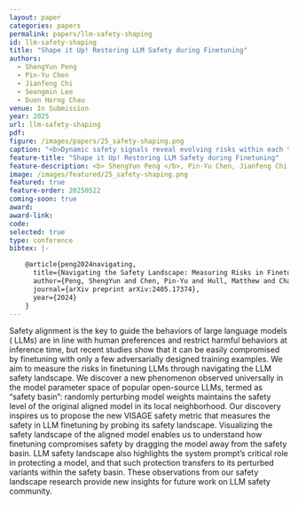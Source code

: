 ```yaml
---
layout: paper
categories: papers
permalink: papers/llm-safety-shaping
id: llm-safety-shaping
title: "Shape it Up! Restoring LLM Safety during Finetuning"
authors:
  - ShengYun Peng
  - Pin-Yu Chen
  - Jianfeng Chi
  - Seongmin Lee
  - Duen Horng Chau
venue: In Submission
year: 2025
url: llm-safety-shaping
pdf: 
figure: /images/papers/25_safety-shaping.png
caption: "<b>Dynamic safety signals reveal evolving risks within each training sample, motivating finer-grained mitigation of LLM finetuning risks.</b> In the finetuning-as-a-service setting, where users upload data and providers return finetuned LLMs, the safety context within a single training example can shift across tokens, mixing safe and unsafe content. Treating such examples as atomic and updating on the entire sequence is suboptimal. We propose the STAR score, a token-level safety signal computed using a guardrail model, that tracks evolving risk across each response, and introduce ★DSS, which uses it to suppress unsafe patterns while preserving model capability. The STAR score shown in the figure is computed using Llama Guard-3-8B."
feature-title: "Shape it Up! Restoring LLM Safety during Finetuning"
feature-description: <b> ShengYun Peng </b>, Pin-Yu Chen, Jianfeng Chi, Seongmin Lee, Duen Horng Chau
image: /images/featured/25_safety-shaping.png
featured: true
feature-order: 20250522
coming-soon: true
award: 
award-link: 
code:
selected: true
type: conference
bibtex: |-

    @article{peng2024navigating,
      title={Navigating the Safety Landscape: Measuring Risks in Finetuning Large Language Models},
      author={Peng, ShengYun and Chen, Pin-Yu and Hull, Matthew and Chau, Duen Horng},
      journal={arXiv preprint arXiv:2405.17374},
      year={2024}
    }
---
```


Safety alignment is the key to guide the behaviors of large language models ( LLMs) are in line with human preferences and restrict harmful behaviors at inference time, but recent studies show that it can be easily compromised by finetuning with only a few adversarially designed training examples. We aim to measure the risks in finetuning LLMs through navigating the LLM safety landscape. We discover a new phenomenon observed universally in the model parameter space of popular open-source LLMs, termed as “safety basin”: randomly perturbing model weights maintains the safety level of the original aligned model in its local neighborhood. Our discovery inspires us to propose the new VISAGE safety metric that measures the safety in LLM finetuning by probing its safety landscape. Visualizing the safety landscape of the aligned model enables us to understand how finetuning compromises safety by dragging the model away from the safety basin. LLM safety landscape also highlights the system prompt’s critical role in protecting a model, and that such protection transfers to its perturbed variants within the safety basin. These observations from our safety landscape research provide new insights for future work on LLM safety community.